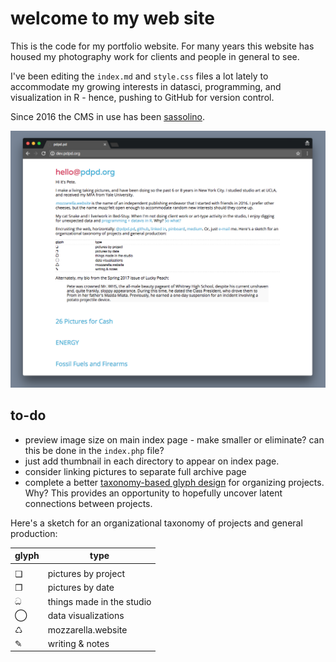 # welcome to my web site
  
This is the code for my portfolio website. For many years this website has housed my photography work for clients and people in general to see. 

I've been editing the `index.md`  and `style.css` files a lot lately to accommodate my growing interests in datasci, programming, and visualization in R - hence, pushing to GitHub for version control.

Since 2016 the CMS in use has been [sassolino](https://github.com/pwrstudio/sassolino).
  
 ![work-in-progress-may-2017](ss-pdpd.png)
 
## to-do
 
 - preview image size on main index page - make smaller or eliminate? can this be done in the `index.php` file? 
 - just add thumbnail in each directory to appear on index page.
 - consider linking pictures to separate full archive page
 - complete a better [taxonomy-based glyph design](https://ai2-s2-pdfs.s3.amazonaws.com/9f8f/ef6db6b012c227d79d185fec1ab21461d71b.pdf) for organizing projects. Why? This provides an opportunity to hopefully uncover latent connections between projects.
 
Here's a sketch for an organizational taxonomy of projects and general production:

| glyph  | type                     |
| ------ | -------------------------|
|        |                          |
| ❏      | pictures by project      |   
| ❐      | pictures by date         |
| ධ      | things made in the studio |
| ◯      | data visualizations      |
| ♺      | mozzarella.website       |  
| ✎      | writing & notes          |